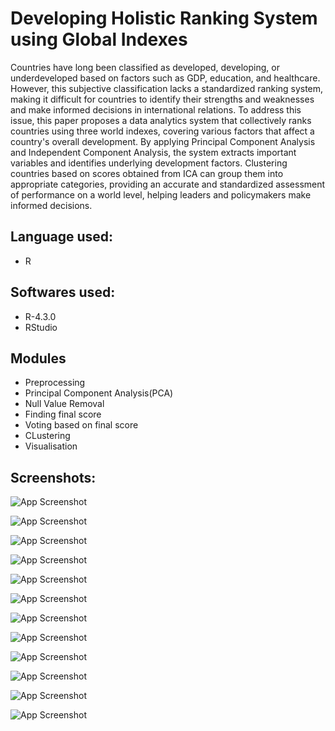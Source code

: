 
# Developing Holistic Ranking System using Global Indexes


Countries have long been classified as developed, developing, or underdeveloped based on factors such as GDP, education, and healthcare. However, this subjective classification lacks a standardized ranking system, making it difficult for countries to identify their strengths and weaknesses and make informed decisions in international relations. To address this issue, this paper proposes a data analytics system that collectively ranks countries using three world indexes, covering various factors that affect a country's overall development. By applying Principal Component Analysis and Independent Component Analysis, the system extracts important variables and identifies underlying development factors. Clustering countries based on scores obtained from ICA can group them into appropriate categories, providing an accurate and standardized assessment of performance on a world level, helping leaders and policymakers make informed decisions.
## Language used:
- R
## Softwares used:
- R-4.3.0
- RStudio
## Modules
- Preprocessing
- Principal Component Analysis(PCA)
- Null Value Removal
- Finding final score
- Voting based on final score
- CLustering
- Visualisation
## Screenshots:

![App Screenshot](https://user-images.githubusercontent.com/109888029/236098930-7eeca7a8-4536-49d8-89ba-50ad7c834067.png)

![App Screenshot](https://user-images.githubusercontent.com/109888029/236098947-7ca9ec8e-6792-4ba1-8a48-e95645df9a52.png)

![App Screenshot](https://user-images.githubusercontent.com/109888029/236098950-48839218-1ea8-4089-975f-f624bbce4e43.png)

![App Screenshot](https://user-images.githubusercontent.com/109888029/236098944-a6e46801-8d68-4a9c-bf53-5c0d885b534e.png)

![App Screenshot](https://user-images.githubusercontent.com/109888029/236098938-af58b1f1-1c9a-40d8-823a-c3f33685911e.png)

![App Screenshot](https://user-images.githubusercontent.com/109888029/236098933-4420f99f-dedb-466c-98ae-978cea9fd101.png)

![App Screenshot](https://user-images.githubusercontent.com/109888029/236098932-b3a8c564-dc27-4d0d-b61d-d6fc547f79f5.png)

![App Screenshot](https://user-images.githubusercontent.com/109888029/236098927-5096b43b-553d-412c-b6a7-58eb29ff63b0.png)

![App Screenshot](https://user-images.githubusercontent.com/109888029/236098926-48620cc4-b5be-49d0-9415-5318e037d2ac.png)

![App Screenshot](https://user-images.githubusercontent.com/109888029/236098919-9054f3df-c0b1-4b13-82c2-0c465736bb15.png)

![App Screenshot](https://user-images.githubusercontent.com/109888029/236098917-05410c35-948f-4495-9cda-34bd3c97d4b1.png)

![App Screenshot](https://user-images.githubusercontent.com/109888029/236098909-02eb7a44-8a5f-41c2-80e1-e7d3986b6a21.png)
